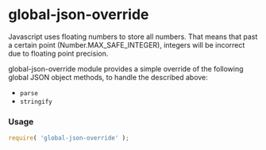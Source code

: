 # global-json-override

Javascript uses floating numbers to store all numbers. That means that past a certain point (Number.MAX_SAFE_INTEGER), integers will be incorrect due to floating point precision.

global-json-override module provides a simple override of the following global JSON object methods, to handle the described above:
* `parse`
* `stringify`

### Usage

```javascript
require( 'global-json-override' );
```
